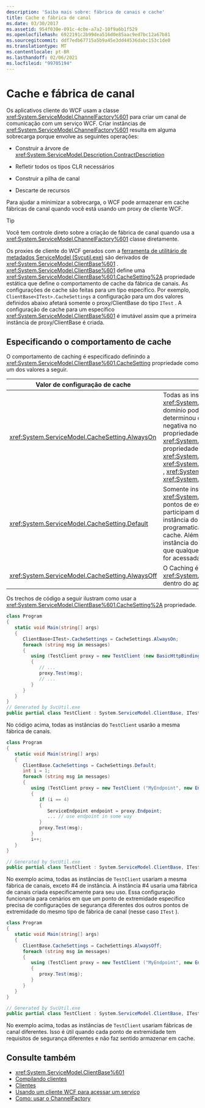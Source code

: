 ```yaml
---
description: 'Saiba mais sobre: fábrica de canais e cache'
title: Cache e fábrica de canal
ms.date: 03/30/2017
ms.assetid: 954f030e-091c-4c0e-a7a2-10f9a6b1f529
ms.openlocfilehash: 6922191c2b99dea516d0e85aac9ed7bc12a67b81
ms.sourcegitcommit: ddf7edb67715a5b9a45e3dd44536dabc153c1de0
ms.translationtype: MT
ms.contentlocale: pt-BR
ms.lasthandoff: 02/06/2021
ms.locfileid: "99705194"
---
```

# <a name="channel-factory-and-caching"></a>Cache e fábrica de canal

Os aplicativos cliente do WCF usam a classe <xref:System.ServiceModel.ChannelFactory%601> para criar um canal de comunicação com um serviço WCF.  Criar instâncias de <xref:System.ServiceModel.ChannelFactory%601> resulta em alguma sobrecarga porque envolve as seguintes operações:

- Construir a árvore de <xref:System.ServiceModel.Description.ContractDescription>

- Refletir todos os tipos CLR necessários

- Construir a pilha de canal

- Descarte de recursos

Para ajudar a minimizar a sobrecarga, o WCF pode armazenar em cache fábricas de canal quando você está usando um proxy de cliente WCF.

> [!TIP]
> Você tem controle direto sobre a criação de fábrica de canal quando usa a <xref:System.ServiceModel.ChannelFactory%601> classe diretamente.

Os proxies de cliente do WCF gerados com a [ferramenta de utilitário de metadados ServiceModel (Svcutil.exe)](../servicemodel-metadata-utility-tool-svcutil-exe.md) são derivados de <xref:System.ServiceModel.ClientBase%601> . <xref:System.ServiceModel.ClientBase%601> define uma <xref:System.ServiceModel.ClientBase%601.CacheSetting%2A> propriedade estática que define o comportamento de cache da fábrica de canais. As configurações de cache são feitas para um tipo específico. Por exemplo,  `ClientBase<ITest>.CacheSettings` a configuração para um dos valores definidos abaixo afetará somente o proxy/ClientBase do tipo `ITest` . A configuração de cache para um específico <xref:System.ServiceModel.ClientBase%601> é imutável assim que a primeira instância de proxy/ClientBase é criada.

## <a name="specifying-caching-behavior"></a>Especificando o comportamento de cache

O comportamento de caching é especificado definindo a <xref:System.ServiceModel.ClientBase%601.CacheSetting> propriedade como um dos valores a seguir.

|Valor de configuração de cache|Descrição|
|-------------------------|-----------------|
|<xref:System.ServiceModel.CacheSetting.AlwaysOn>|Todas as instâncias de <xref:System.ServiceModel.ClientBase%601> dentro do aplicativo-domínio podem participar do Caching. O desenvolvedor determinou que não há nenhuma implicação de segurança negativa no cache. O cache não será desativado mesmo que as propriedades "sensíveis à segurança" <xref:System.ServiceModel.ClientBase%601> sejam acessadas. As propriedades "sensíveis à segurança" do <xref:System.ServiceModel.ClientBase%601> são <xref:System.ServiceModel.ClientBase%601.ClientCredentials%2A> , <xref:System.ServiceModel.ClientBase%601.Endpoint%2A> e <xref:System.ServiceModel.ClientBase%601.ChannelFactory%2A> .|
|<xref:System.ServiceModel.CacheSetting.Default>|Somente instâncias de <xref:System.ServiceModel.ClientBase%601> criadas a partir de pontos de extremidade definidos em arquivos de configuração participam do cache dentro do domínio de aplicativo. Qualquer instância do <xref:System.ServiceModel.ClientBase%601> criada programaticamente nesse aplicativo-domínio não participará do cache. Além disso, o Caching será desabilitado para uma instância do <xref:System.ServiceModel.ClientBase%601> uma vez que qualquer uma de suas propriedades "sensíveis à segurança" for acessada.|
|<xref:System.ServiceModel.CacheSetting.AlwaysOff>|O Caching é desativado para todas as instâncias de <xref:System.ServiceModel.ClientBase%601> um tipo específico dentro do aplicativo-domínio em questão.|

Os trechos de código a seguir ilustram como usar a <xref:System.ServiceModel.ClientBase%601.CacheSetting%2A> propriedade.

```csharp
class Program
{
   static void Main(string[] args)
   {
      ClientBase<ITest>.CacheSettings = CacheSettings.AlwaysOn;
      foreach (string msg in messages)
      {
         using (TestClient proxy = new TestClient (new BasicHttpBinding(), new EndpointAddress(address)))
         {
            // ...
            proxy.Test(msg);
            // ...
         }
      }
   }
}
// Generated by SvcUtil.exe
public partial class TestClient : System.ServiceModel.ClientBase, ITest { }
```

No código acima, todas as instâncias do `TestClient` usarão a mesma fábrica de canais.

```csharp
class Program
{
   static void Main(string[] args)
   {
      ClientBase.CacheSettings = CacheSettings.Default;
      int i = 1;
      foreach (string msg in messages)
      {
         using (TestClient proxy = new TestClient ("MyEndpoint", new EndpointAddress(address)))
         {
            if (i == 4)
            {
               ServiceEndpoint endpoint = proxy.Endpoint;
               ... // use endpoint in some way
            }
            proxy.Test(msg);
         }
         i++;
   }
}

// Generated by SvcUtil.exe
public partial class TestClient : System.ServiceModel.ClientBase, ITest {}
```

No exemplo acima, todas as instâncias de `TestClient` usariam a mesma fábrica de canais, exceto #4 de instância. A instância #4 usaria uma fábrica de canais criada especificamente para seu uso. Essa configuração funcionaria para cenários em que um ponto de extremidade específico precisa de configurações de segurança diferentes dos outros pontos de extremidade do mesmo tipo de fábrica de canal (nesse caso `ITest` ).

```csharp
class Program
{
   static void Main(string[] args)
   {
      ClientBase.CacheSettings = CacheSettings.AlwaysOff;
      foreach (string msg in messages)
      {
         using (TestClient proxy = new TestClient ("MyEndpoint", new EndpointAddress(address)))
         {
            proxy.Test(msg);
         }
      }
   }
}

// Generated by SvcUtil.exe
public partial class TestClient : System.ServiceModel.ClientBase, ITest {}
```

No exemplo acima, todas as instâncias de `TestClient` usariam fábricas de canal diferentes. Isso é útil quando cada ponto de extremidade tem requisitos de segurança diferentes e não faz sentido armazenar em cache.

## <a name="see-also"></a>Consulte também

- <xref:System.ServiceModel.ClientBase%601>
- [Compilando clientes](../building-clients.md)
- [Clientes](clients.md)
- [Usando um cliente WCF para acessar um serviço](../accessing-services-using-a-wcf-client.md)
- [Como: usar o ChannelFactory](how-to-use-the-channelfactory.md)
